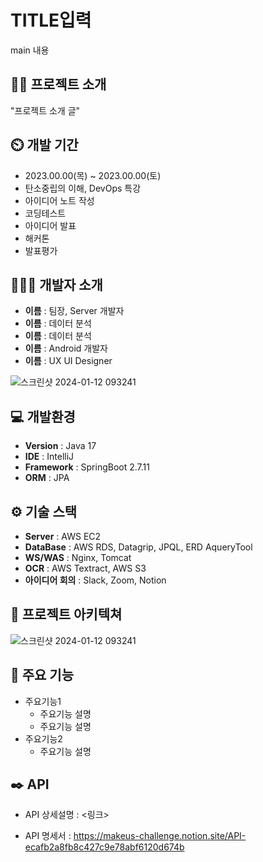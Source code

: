 # TITLE입력
main 내용
## 👨‍🏫 프로젝트 소개
"프로젝트 소개 글" 

## ⏲️ 개발 기간 
- 2023.00.00(목) ~ 2023.00.00(토)
- 탄소중립의 이해, DevOps 특강
- 아이디어 노트 작성
- 코딩테스트
- 아이디어 발표
- 해커톤
- 발표평가
  
## 🧑‍🤝‍🧑 개발자 소개 
- **이름** : 팀장, Server 개발자
- **이름** : 데이터 분석
- **이름** : 데이터 분석
- **이름** : Android 개발자
- **이름** : UX UI Designer

![스크린샷 2024-01-12 093241](https://github.com/seoeunseol/BOJ-step-cpp/assets/112358145/5a186585-016f-4a36-a45e-68a9f143eb45)

## 💻 개발환경
- **Version** : Java 17
- **IDE** : IntelliJ
- **Framework** : SpringBoot 2.7.11
- **ORM** : JPA

## ⚙️ 기술 스택
- **Server** : AWS EC2
- **DataBase** : AWS RDS, Datagrip, JPQL, ERD AqueryTool
- **WS/WAS** : Nginx, Tomcat
- **OCR** : AWS Textract, AWS S3
- **아이디어 회의** : Slack, Zoom, Notion

## 📝 프로젝트 아키텍쳐
![스크린샷 2024-01-12 093241](https://github.com/seoeunseol/BOJ-step-cpp/assets/112358145/5a186585-016f-4a36-a45e-68a9f143eb45)

## 📌 주요 기능
- 주요기능1
  - 주요기능 설명
  - 주요기능 설명
- 주요기능2
  - 주요기능 설명
      
## ✒️ API
- API 상세설명 : <링크>


- API 명세서 : <https://makeus-challenge.notion.site/API-ecafb2a8fb8c427c9e78abf6120d674b>
